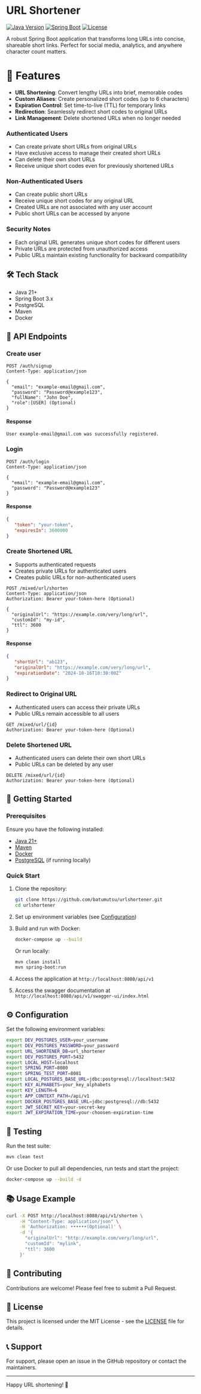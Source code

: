 # URL Shortener

[![Java Version](https://img.shields.io/badge/Java-21%2B-blue.svg)](https://www.oracle.com/java/technologies/javase-jdk21-downloads.html)
[![Spring Boot](https://img.shields.io/badge/Spring%20Boot-3.x-brightgreen.svg)](https://spring.io/projects/spring-boot)
[![License](https://img.shields.io/badge/License-MIT-yellow.svg)](https://opensource.org/licenses/MIT)

A robust Spring Boot application that transforms long URLs into concise, shareable short links. Perfect for social media, analytics, and anywhere character count matters.

# 🚀 Features

- **URL Shortening**: Convert lengthy URLs into brief, memorable codes
- **Custom Aliases**: Create personalized short codes (up to 6 characters)
- **Expiration Control**: Set time-to-live (TTL) for temporary links
- **Redirection**: Seamlessly redirect short codes to original URLs
- **Link Management**: Delete shortened URLs when no longer needed

### **Authenticated Users**
- Can create private short URLs from original URLs
- Have exclusive access to manage their created short URLs
- Can delete their own short URLs
- Receive unique short codes even for previously shortened URLs

### **Non-Authenticated Users**

- Can create public short URLs
- Receive unique short codes for any original URL
- Created URLs are not associated with any user account
- Public short URLs can be accessed by anyone

### **Security Notes**

- Each original URL generates unique short codes for different users
- Private URLs are protected from unauthorized access
- Public URLs maintain existing functionality for backward compatibility

## 🛠️ Tech Stack

- Java 21+
- Spring Boot 3.x
- PostgreSQL
- Maven
- Docker

## 🔗 API Endpoints

### Create user

```http
POST /auth/signup
Content-Type: application/json

{
  "email": "example-email@gmail.com",
  "password": "Password@example123",
  "fullName": "John Doe",
  "role":[USER] (Optional)
}
```

#### Response
```
User example-email@gmail.com was successfully registered.
```

### Login

```http
POST /auth/login
Content-Type: application/json

{
  "email": "example-email@gmail.com",
  "password": "Password@example123"
}
```

#### Response

```json
{
   "token": "your-token",
   "expiresIn": 3600000
}
```

### Create Shortened URL

- Supports authenticated requests
- Creates private URLs for authenticated users
- Creates public URLs for non-authenticated users

```http
POST /mixed/url/shorten
Content-Type: application/json
Authorization: Bearer your-token-here (Optional)

{
  "originalUrl": "https://example.com/very/long/url",
  "customId": "my-id",
  "ttl": 3600
}
```

#### Response

```json
{
   "shortUrl": "ab123",
   "originalUrl": "https://example.com/very/long/url",
   "expirationDate": "2024-10-16T10:30:00Z"
}
```

### Redirect to Original URL

- Authenticated users can access their private URLs
- Public URLs remain accessible to all users

```http
GET /mixed/url/{id}
Authorization: Bearer your-token-here (Optional)
```

### Delete Shortened URL

- Authenticated users can delete their own short URLs
- Public URLs can be deleted by any user

```http
DELETE /mixed/url/{id}
Authorization: Bearer your-token-here (Optional)
```

## 🚀 Getting Started

### Prerequisites

Ensure you have the following installed:
- [Java 21+](https://www.oracle.com/java/technologies/javase-jdk21-downloads.html)
- [Maven](https://maven.apache.org/download.cgi)
- [Docker](https://www.docker.com/get-started)
- [PostgreSQL](https://www.postgresql.org/download/) (if running locally)

### Quick Start

1. Clone the repository:
   ```bash
   git clone https://github.com/batumutsu/urlshortener.git
   cd urlshortener
   ```

2. Set up environment variables (see [Configuration](#-configuration))

3. Build and run with Docker:
   ```bash
   docker-compose up --build
   ```

   Or run locally:
   ```bash
   mvn clean install
   mvn spring-boot:run
   ```

4. Access the application at `http://localhost:8080/api/v1`
5. Access the swagger documentation at `http://localhost:8080/api/v1/swagger-ui/index.html`

## ⚙️ Configuration

Set the following environment variables:

```bash
export DEV_POSTGRES_USER=your_username
export DEV_POSTGRES_PASSWORD=your_password
export URL_SHORTENER_DB=url_shortener
export DEV_POSTGRES_PORT=5432
export LOCAL_HOST=localhost
export SPRING_PORT=8080
export SPRING_TEST_PORT=8081
export LOCAL_POSTGRES_BASE_URL=jdbc:postgresql://localhost:5432
export KEY_ALPHABETS=your_key_alphabets
export KEY_LENGTH=6
export APP_CONTEXT_PATH=/api/v1
export DOCKER_POSTGRES_BASE_URL=jdbc:postgresql://db:5432
export JWT_SECRET_KEY=your-secret-key
export JWT_EXPIRATION_TIME=your-choosen-expiration-time
```

## 🧪 Testing

Run the test suite:

```bash
mvn clean test
```

Or use Docker to pull all dependencies, run tests
and start the project:

```bash
docker-compose up --build -d
```

## 📚 Usage Example

```bash
curl -X POST http://localhost:8080/api/v1/shorten \
     -H "Content-Type: application/json" \
     -H 'Authorization: ••••••(Optional)' \
     -d '{
       "originalUrl": "http://example.com/very/long/url",
       "customId": "mylink",
       "ttl": 3600
     }'
```

## 🤝 Contributing

Contributions are welcome! Please feel free to submit a Pull Request.

## 📄 License

This project is licensed under the MIT License - see the [LICENSE](LICENSE) file for details.

## 📞 Support

For support, please open an issue in the GitHub repository or contact the maintainers.

---

Happy URL shortening! 🎉
